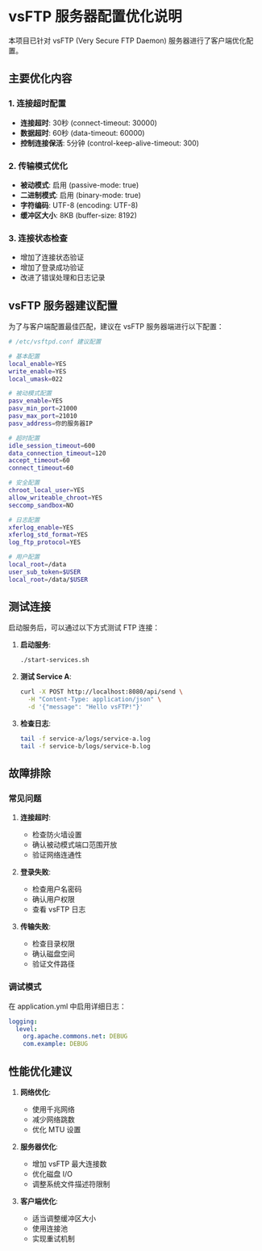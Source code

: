 # vsFTP 服务器配置优化说明

本项目已针对 vsFTP (Very Secure FTP Daemon) 服务器进行了客户端优化配置。

## 主要优化内容

### 1. 连接超时配置
- **连接超时**: 30秒 (connect-timeout: 30000)
- **数据超时**: 60秒 (data-timeout: 60000)
- **控制连接保活**: 5分钟 (control-keep-alive-timeout: 300)

### 2. 传输模式优化
- **被动模式**: 启用 (passive-mode: true)
- **二进制模式**: 启用 (binary-mode: true)
- **字符编码**: UTF-8 (encoding: UTF-8)
- **缓冲区大小**: 8KB (buffer-size: 8192)

### 3. 连接状态检查
- 增加了连接状态验证
- 增加了登录成功验证
- 改进了错误处理和日志记录

## vsFTP 服务器建议配置

为了与客户端配置最佳匹配，建议在 vsFTP 服务器端进行以下配置：

```bash
# /etc/vsftpd.conf 建议配置

# 基本配置
local_enable=YES
write_enable=YES
local_umask=022

# 被动模式配置
pasv_enable=YES
pasv_min_port=21000
pasv_max_port=21010
pasv_address=你的服务器IP

# 超时配置
idle_session_timeout=600
data_connection_timeout=120
accept_timeout=60
connect_timeout=60

# 安全配置
chroot_local_user=YES
allow_writeable_chroot=YES
seccomp_sandbox=NO

# 日志配置
xferlog_enable=YES
xferlog_std_format=YES
log_ftp_protocol=YES

# 用户配置
local_root=/data
user_sub_token=$USER
local_root=/data/$USER
```

## 测试连接

启动服务后，可以通过以下方式测试 FTP 连接：

1. **启动服务**:
   ```bash
   ./start-services.sh
   ```

2. **测试 Service A**:
   ```bash
   curl -X POST http://localhost:8080/api/send \
     -H "Content-Type: application/json" \
     -d '{"message": "Hello vsFTP!"}'
   ```

3. **检查日志**:
   ```bash
   tail -f service-a/logs/service-a.log
   tail -f service-b/logs/service-b.log
   ```

## 故障排除

### 常见问题

1. **连接超时**:
   - 检查防火墙设置
   - 确认被动模式端口范围开放
   - 验证网络连通性

2. **登录失败**:
   - 检查用户名密码
   - 确认用户权限
   - 查看 vsFTP 日志

3. **传输失败**:
   - 检查目录权限
   - 确认磁盘空间
   - 验证文件路径

### 调试模式

在 application.yml 中启用详细日志：

```yaml
logging:
  level:
    org.apache.commons.net: DEBUG
    com.example: DEBUG
```

## 性能优化建议

1. **网络优化**:
   - 使用千兆网络
   - 减少网络跳数
   - 优化 MTU 设置

2. **服务器优化**:
   - 增加 vsFTP 最大连接数
   - 优化磁盘 I/O
   - 调整系统文件描述符限制

3. **客户端优化**:
   - 适当调整缓冲区大小
   - 使用连接池
   - 实现重试机制